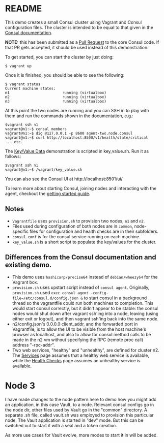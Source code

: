 # README #

This demo creates a small Consul cluster using Vagrant and Consul
configuration files.  The cluster is intended to be equal to that
given in the [Consul
documentation](https://www.consul.io/intro/getting-started/join.html).

**NOTE:** this has been submitted as a [Pull
 Request](https://github.com/hashicorp/consul/pull/1566/) to the core
 Consul code.  If that PR gets accepted, it should be used instead of
 this demonstration.

To get started, you can start the cluster by just doing:

    $ vagrant up

Once it is finished, you should be able to see the following:

    $ vagrant status
    Current machine states:
    n1                        running (virtualbox)
    n2                        running (virtualbox)
    n3                        running (virtualbox)

At this point the two nodes are running and you can SSH in to play
with them and run the commands shown in the documentation, e.g.:

    $vagrant ssh n1
    vagrant@n1:~$ consul members
    vagrant@n1:~$ dig @127.0.0.1 -p 8600 agent-two.node.consul
    vagrant@n1:~$ curl http://localhost:8500/v1/health/state/critical
    ... etc.

The [Key/Value
Data](https://www.consul.io/intro/getting-started/kv.html)
demonstration is scripted in key_value.sh.  Run it as follows:

    $vagrant ssh n1
    vagrant@n1:~$ /vagrant/key_value.sh
    
You can also see the Consul UI at http://localhost:8501/ui/

To learn more about starting Consul, joining nodes and interacting with the agent,
checkout the [getting started guide](http://www.consul.io/intro/getting-started/install.html).


## Notes

* `Vagrantfile` uses `provision.sh` to provision two nodes, `n1` and `n2`.
* Files used during configuration of both nodes are in `common`,
  node-specific files for configuration and health checks are in their
  subfolders.
* `consul.conf` is for the consul service running on each machine.
* `key_value.sh` is a short script to populate the key/values for the cluster.


## Differences from the Consul documentation and existing demo.

* This demo uses `hashicorp/precise64` instead of `debian/wheezy64`
  for the Vagrant box.
* `provision.sh` uses upstart script instead of `consul agent`.
  Originally, `provision.sh` used `exec consul agent
  -config-file=/etc/consul.d/config.json &` to start consul in a
  background thread so the vagrantfile could run both machines to
  completion.  This would start consul correctly, but it didn't appear
  to be stable: the consul nodes would shut down after vagrant ssh'ing
  into a node, leaving (using either exit or logout), and then vagrant
  ssh'ing back into the same node.
* n2/config.json's 0.0.0.0 client_addr, and the forwarded port in
  Vagrantfile, is to allow the UI to be visible from the host
  machine's browser as localhost, and also to allow for consul method
  calls to be made in the n2 vm without specifying the RPC (remote
  proc call) address "-rpc-addr".
* Two web services, "healthy" and "unhealthy", are defined for cluster
  n2.  The
  [Services](https://www.consul.io/intro/getting-started/services.html)
  page assumes that a healthy web service is available, while the
  [Health
  Checks](https://www.consul.io/intro/getting-started/checks.html)
  page assumes an unhealthy service is available.

 # Node 3

  I have made changes to the node pattern here to demo how you might add an application, in this case Vault, to a node.  Relevant consul configs go in the node dir, other files
  used by Vault go in the "common" directory.  A separate .sh file, called vault.sh was employed to provision this particular node.  The Vault application is started in "dev" mode.
  But this can be switched out to start it with a seal and a token creation.

  As more use cases for Vault evolve, more modes to start it in will be added.

